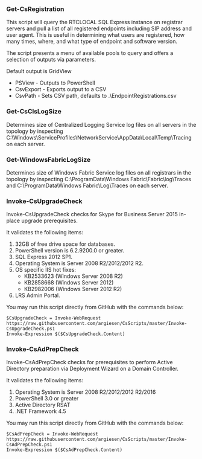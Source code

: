 ### Get-CsRegistration
This script will query the RTCLOCAL SQL Express instance on registrar servers and pull a list of all registered endpoints including SIP address and user agent. This is useful in determining what users are registered, how many times, where, and what type of endpoint and software version.

The script presents a menu of available pools to query and offers a selection of outputs via parameters.

Default output is GridView

* PSView - Outputs to PowerShell
* CsvExport - Exports output to a CSV
* CsvPath - Sets CSV path, defaults to .\EndpointRegistrations.csv


### Get-CsClsLogSize
Determines size of Centralized Logging Service log files on all servers in the topology by inspecting C:\Windows\ServiceProfiles\NetworkService\AppData\Local\Temp\Tracing on each server.


### Get-WindowsFabricLogSize
Determines size of Windows Fabric Service log files on all registrars in the topology by inspecting C:\ProgramData\Windows Fabric\Fabric\log\Traces and C:\ProgramData\Windows Fabric\Log\Traces on each server.


### Invoke-CsUpgradeCheck
Invoke-CsUpgradeCheck checks for Skype for Business Server 2015 in-place upgrade prerequisites.

It validates the following items:
1. 32GB of free drive space for databases.
2. PowerShell version is 6.2.9200.0 or greater.
3. SQL Express 2012 SP1.
4. Operating System is Server 2008 R2/2012/2012 R2.
5. OS specific IIS hot fixes:
	* KB2533623 (Windows Server 2008 R2)
	* KB2858668 (Windows Server 2012)
	* KB2982006 (Windows Server 2012 R2)
6. LRS Admin Portal.

You may run this script directly from GitHub with the commands below:
```
$CsUpgradeCheck = Invoke-WebRequest https://raw.githubusercontent.com/argiesen/CsScripts/master/Invoke-CsUpgradeCheck.ps1
Invoke-Expression $($CsUpgradeCheck.Content)
```


### Invoke-CsAdPrepCheck
Invoke-CsAdPrepCheck checks for prerequisites to perform Active Directory preparation via Deployment Wizard on a Domain Controller.

It validates the following items:
1. Operating System is Server 2008 R2/2012/2012 R2/2016
2. PowerShell 3.0 or greater
3. Active Directory RSAT
4. .NET Framework 4.5

You may run this script directly from GitHub with the commands below:
```
$CsAdPrepCheck = Invoke-WebRequest https://raw.githubusercontent.com/argiesen/CsScripts/master/Invoke-CsAdPrepCheck.ps1
Invoke-Expression $($CsAdPrepCheck.Content)
```
